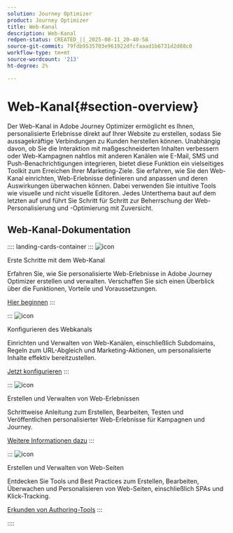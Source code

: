 ```yaml
---
solution: Journey Optimizer
product: Journey Optimizer
title: Web-Kanal
description: Web-Kanal
redpen-status: CREATED_||_2025-08-11_20-40-58
source-git-commit: 79fdb9535703e961922dfcfaaad1b6731d2d88c0
workflow-type: tm+mt
source-wordcount: '213'
ht-degree: 2%

---
```



# Web-Kanal{#section-overview}

Der Web-Kanal in Adobe Journey Optimizer ermöglicht es Ihnen, personalisierte Erlebnisse direkt auf Ihrer Website zu erstellen, sodass Sie aussagekräftige Verbindungen zu Kunden herstellen können. Unabhängig davon, ob Sie die Interaktion mit maßgeschneiderten Inhalten verbessern oder Web-Kampagnen nahtlos mit anderen Kanälen wie E-Mail, SMS und Push-Benachrichtigungen integrieren, bietet diese Funktion ein vielseitiges Toolkit zum Erreichen Ihrer Marketing-Ziele. Sie erfahren, wie Sie den Web-Kanal einrichten, Web-Erlebnisse definieren und anpassen und deren Auswirkungen überwachen können. Dabei verwenden Sie intuitive Tools wie visuelle und nicht visuelle Editoren. Jedes Unterthema baut auf dem letzten auf und führt Sie Schritt für Schritt zur Beherrschung der Web-Personalisierung und -Optimierung mit Zuversicht.

## Web-Kanal-Dokumentation

:::: landing-cards-container
:::
![icon](https://cdn.experienceleague.adobe.com/icons/circle-play.svg?lang=de)

Erste Schritte mit dem Web-Kanal

Erfahren Sie, wie Sie personalisierte Web-Erlebnisse in Adobe Journey Optimizer erstellen und verwalten. Verschaffen Sie sich einen Überblick über die Funktionen, Vorteile und Voraussetzungen.

[Hier beginnen](../using/web/get-started-web.md)
:::

:::
![icon](https://cdn.experienceleague.adobe.com/icons/gear.svg?lang=de)

Konfigurieren des Webkanals

Einrichten und Verwalten von Web-Kanälen, einschließlich Subdomains, Regeln zum URL-Abgleich und Marketing-Aktionen, um personalisierte Inhalte effektiv bereitzustellen.

[Jetzt konfigurieren](configure-web-channel-landing-page.md)
:::

:::
![icon](https://cdn.experienceleague.adobe.com/icons/list-check.svg?lang=de)

Erstellen und Verwalten von Web-Erlebnissen

Schrittweise Anleitung zum Erstellen, Bearbeiten, Testen und Veröffentlichen personalisierter Web-Erlebnisse für Kampagnen und Journey.

[Weitere Informationen dazu](../using/web/create-web.md)
:::

:::
![icon](https://cdn.experienceleague.adobe.com/icons/screwdriver-wrench.svg?lang=de)

Erstellen und Verwalten von Web-Seiten

Entdecken Sie Tools und Best Practices zum Erstellen, Bearbeiten, Überwachen und Personalisieren von Web-Seiten, einschließlich SPAs und Klick-Tracking.

[Erkunden von Authoring-Tools](author-web-pages-landing-page.md)
:::

::::
